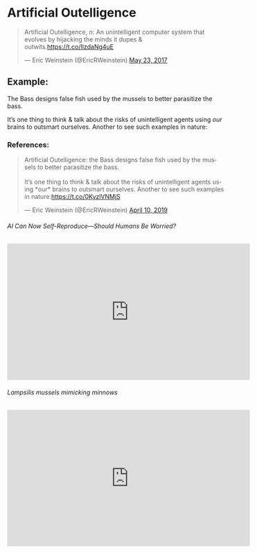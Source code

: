 # Artificial Outelligence

<blockquote class="twitter-tweet"><p lang="en" dir="ltr">Artificial Outelligence, n: An unintelligent computer system that evolves by hijacking the minds it dupes &amp; outwits.<a href="https://t.co/IlzdaNg4uE">https://t.co/IlzdaNg4uE</a></p>&mdash; Eric Weinstein (@EricRWeinstein) <a href="https://twitter.com/EricRWeinstein/status/867050623174295552?ref_src=twsrc%5Etfw">May 23, 2017</a></blockquote> <script async src="https://platform.twitter.com/widgets.js" charset="utf-8"></script>

## Example:
The Bass designs false fish used by the mussels to better parasitize the bass.

It’s one thing to think & talk about the risks of unintelligent agents using *our* brains to outsmart ourselves. Another to see such examples in nature:


### References:

<blockquote class="twitter-tweet"><p lang="en" dir="ltr">Artificial Outelligence: the Bass designs false fish used by the mussels to better parasitize the bass.<br><br>It’s one thing to think &amp; talk about the risks of unintelligent agents using *our* brains to outsmart ourselves. Another to see such examples in nature:<a href="https://t.co/0KyzlVNMjS">https://t.co/0KyzlVNMjS</a></p>&mdash; Eric Weinstein (@EricRWeinstein) <a href="https://twitter.com/EricRWeinstein/status/1116065653847285760?ref_src=twsrc%5Etfw">April 10, 2019</a></blockquote> <script async src="https://platform.twitter.com/widgets.js" charset="utf-8"></script>


###### AI Can Now Self-Reproduce—Should Humans Be Worried?

<div class="video-container" >
	<iframe width="560" height="315" src="https://www.youtube.com/embed/Wu8s0tp9yzY" frameborder="0" allow="accelerometer; autoplay; clipboard-write; encrypted-media; gyroscope; picture-in-picture" allowfullscreen></iframe>
</div>


###### Lampsilis mussels mimicking minnows

<div class="video-container" >
<iframe width="560" height="315" src="https://www.youtube.com/embed/0j9dxbB4Z1o" frameborder="0" allow="accelerometer; autoplay; clipboard-write; encrypted-media; gyroscope; picture-in-picture" allowfullscreen></iframe>
</div>